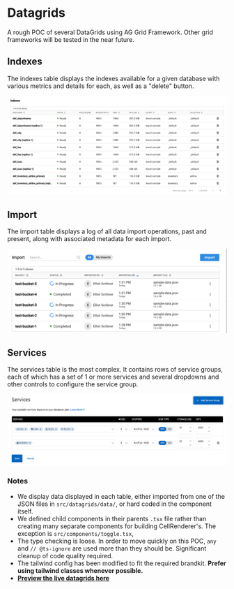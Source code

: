# Datagrids

A rough POC of several DataGrids using AG Grid Framework. Other grid frameworks will be tested in the near future.


## Indexes
The indexes table displays the indexes available for a given database with various metrics and details for each, as well as a "delete" button.

![](screenshots/indexes.png)


## Import
The import table displays a log of all data import operations, past and present, along with associated metadata for each import.

![](screenshots/import.png)


## Services
The services table is the most complex. It contains rows of service groups, each of which has a set of 1 or more services and several dropdowns and other controls to configure the service group.

![](screenshots/services.png)


### Notes
- We display data displayed in each table, either imported from one of the JSON files in `src/datagrids/data/`, or hard coded in the component itself.
- We defined child components in their parents `.tsx` file rather than creating many separate components for building CellRenderer's. The exception is `src/components/toggle.tsx`,
- The type checking is loose. In order to move quickly on this POC, `any` and `// @ts-ignore` are used more than they should be. Significant cleanup of code quality required.
- The tailwind config has been modified to fit the required brandkit. **Prefer using tailwind classes whenever possible.**
- **[Preview the live datagrids here](https://datagrids.vercel.app/)**
